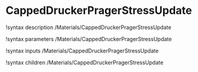 <!-- MOOSE Documentation Stub: Remove this when content is added. -->

# CappedDruckerPragerStressUpdate

!syntax description /Materials/CappedDruckerPragerStressUpdate

!syntax parameters /Materials/CappedDruckerPragerStressUpdate

!syntax inputs /Materials/CappedDruckerPragerStressUpdate

!syntax children /Materials/CappedDruckerPragerStressUpdate
